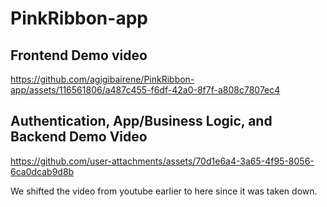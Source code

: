 # PinkRibbon-app

## Frontend Demo video
https://github.com/agigibairene/PinkRibbon-app/assets/116561806/a487c455-f6df-42a0-8f7f-a808c7807ec4

## Authentication, App/Business Logic, and Backend Demo Video

https://github.com/user-attachments/assets/70d1e6a4-3a65-4f95-8056-6ca0dcab9d8b

We shifted the video from youtube earlier to here since it was taken down. 

